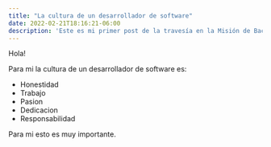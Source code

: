 ```yaml
---
title: "La cultura de un desarrollador de software"
date: 2022-02-21T18:16:21-06:00
description: 'Este es mi primer post de la travesía en la Misión de Backend con Node JS de Launch X.'
---
```


Hola!

Para mi la cultura de un desarrollador de software es:

- Honestidad
- Trabajo
- Pasion
- Dedicacion
- Responsabilidad

Para mi esto es muy importante.
